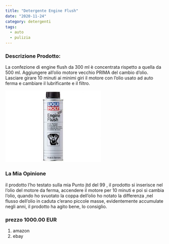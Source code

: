 ```yaml
---
title: "Detergente Engine Flush"
date: "2020-11-24"
category: detergenti
tags:
  - auto
  - pulizia
---
```


### Descrizione Prodotto:

La confezione di engine flush da 300 ml è concentrata rispetto a quella da 500 ml.
Aggiungere all’olio motore vecchio PRIMA del cambio d’olio. Lasciare girare 10 minuti ai minimi giri il motore con l’olio usato ad auto ferma e cambiare il lubrificante e il filtro.

![Engine Flush](./engine-flush_300x225.jpg)

### La Mia Opinione

il prodotto l’ho testato sulla mia Punto jtd del 99 ,
il prodotto si inserisce nel l’olio del motore da ferma, accendere il motore per 10 minuti e poi si cambia l’olio, quando ho svuotato la coppa dell’olio ho notato la differenza ,nel flusso dell’olio in caduta c’erano piccole masse, evidentemente accumulate negli anni, il prodotto ha agito bene, lo consiglio.

### prezzo 1000.00 EUR

1. amazon
2. ebay
